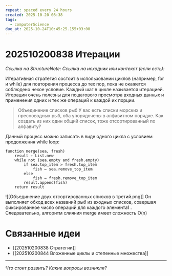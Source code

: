 ```yaml
---
repeat: spaced every 24 hours
created: 2025-10-20 08:38
tags:
  - computerScience
due_at: 2025-10-24T10:45:25.155+03:00
---
```

# 202510200838 Итерации

*Ссылка на StructureNote:*
*Ссылка на исходник или контекст (если есть):*

Итеративная стратегия состоит в использовании циклов (например, for и while) для повторения процесса до тех пор, пока не окажется соблюдено некое условие. Каждый шаг в цикле называется итерацией. Итерации очень полезны для пошагового просмотра входных данных и применения одних и тех же операций к каждой их порции.

>Объединение списков рыб У вас есть списки морских и пресноводных рыб, оба упорядочены в алфавитном порядке. Как создать из них один общий список, тоже отсортированный по алфавиту?

Данный процесс можно записать в виде одного цикла с условием продолжения while loop:

```
function merge(sea, fresh)
    result ← List.new
    while not (sea.empty and fresh.empty)
        if sea.top_item > fresh.top_item
            fish ← sea.remove_top_item
        else
            fish ← fresh.remove_top_item
        result.append(fish)
    return result
```

![[Объединение двух отсортированных списков в третий.png]]
Он выполняет обход всех названий рыб из входных списков, совершая фиксированное число операций для каждого элемента1 . Следовательно, алгоритм слияния merge имеет сложность O(n)

# Связанные идеи

- [[202510200838 Стратегии]]
- [[202510200844 Вложенные циклы и степенные множества]]

---

*Что стоит развить? Какие вопросы возникли?*
